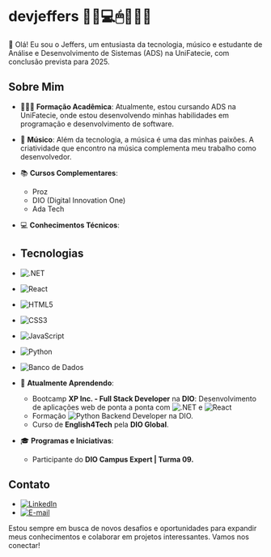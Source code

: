 # devjeffers 👨‍💻💻🖱🎸🎹🎵

👋 Olá! Eu sou o Jeffers, um entusiasta da tecnologia, músico e estudante de Análise e Desenvolvimento de Sistemas (ADS) na UniFatecie, com conclusão prevista para 2025.

## Sobre Mim
- 👨🏽‍🎓 **Formação Acadêmica**: Atualmente, estou cursando ADS na UniFatecie, onde estou desenvolvendo minhas habilidades em programação e desenvolvimento de software.
- 🎵 **Músico**: Além da tecnologia, a música é uma das minhas paixões. A criatividade que encontro na música complementa meu trabalho como desenvolvedor.
- 📚 **Cursos Complementares**: 
  - Proz
  - DIO (Digital Innovation One)
  - Ada Tech
- 💻 **Conhecimentos Técnicos**:
- ## Tecnologias
- ![.NET](https://img.shields.io/badge/-_NET-512BD4?logo=dotnet&logoColor=white&style=flat-square)
- ![React](https://img.shields.io/badge/-React-61DAFB?logo=react&logoColor=white&style=flat-square)
- ![HTML5](https://img.shields.io/badge/-HTML5-E34F26?logo=html5&logoColor=white&style=flat-square)
- ![CSS3](https://img.shields.io/badge/-CSS3-1572B6?logo=css3&logoColor=white&style=flat-square)
- ![JavaScript](https://img.shields.io/badge/-JavaScript-F7DF1E?logo=javascript&logoColor=black&style=flat-square)
- ![Python](https://img.shields.io/badge/-Python-3776AB?logo=python&logoColor=white&style=flat-square)
- ![Banco de Dados](https://img.shields.io/badge/-Banco_de_Dados-4479A1?logo=database&logoColor=white&style=flat-square)

- 🌱 **Atualmente Aprendendo**:
  - Bootcamp **XP Inc. - Full Stack Developer** na **DIO**: Desenvolvimento de aplicações web de ponta a ponta com
![.NET](https://img.shields.io/badge/-_NET-512BD4?logo=dotnet&logoColor=white&style=flat-square) e
![React](https://img.shields.io/badge/-React-61DAFB?logo=react&logoColor=white&style=flat-square)
  - Formação ![Python](https://img.shields.io/badge/-Python-3776AB?logo=python&logoColor=white&style=flat-square) Backend Developer na DIO.
  - Curso de **English4Tech** pela **DIO Global**.
- 🎓 **Programas e Iniciativas**:
  - Participante do **DIO Campus Expert | Turma 09.**

## Contato

- [![LinkedIn](https://img.shields.io/badge/-LinkedIn-blue?logo=linkedin&logoColor=white&style=flat-square)](https://www.linkedin.com/in/dev-jeffers/)
- [![E-mail](https://img.shields.io/badge/-Email-red?logo=gmail&logoColor=white&style=flat-square)](mailto:devsfull.jefferson@gmail.com)

Estou sempre em busca de novos desafios e oportunidades para expandir meus conhecimentos e colaborar em projetos interessantes. Vamos nos conectar!


<!---
devjeffers/devjeffers is a ✨ special ✨ repository because its `README.md` (this file) appears on your GitHub profile.
You can click the Preview link to take a look at your changes.
--->

